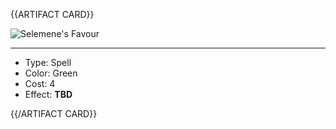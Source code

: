 <!-- ======================================

How to Contribute: https://ggs.wiki/r/howto

Artifact-specific info: https://github.com/GGS-ORG/artifact/blob/master/README.md

====================================== -->


{{ARTIFACT CARD}}

<!-- Card image goes here. -->

![Selemene's Favour](https://i.imgur.com/CaS8c2z.png)

---

<!-- Card description goes here. -->

* Type: Spell
* Color: Green
* Cost: 4
* Effect: **TBD**

{{/ARTIFACT CARD}}
